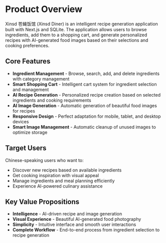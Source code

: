 # Product Overview

Xinsd 苍蝇饭馆 (Xinsd Diner) is an intelligent recipe generation application built with Next.js and SQLite. The application allows users to browse ingredients, add them to a shopping cart, and generate personalized recipes with AI-generated food images based on their selections and cooking preferences.

## Core Features

- **Ingredient Management** - Browse, search, add, and delete ingredients with category management
- **Smart Shopping Cart** - Intelligent cart system for ingredient selection and management  
- **AI Recipe Generation** - Personalized recipe creation based on selected ingredients and cooking requirements
- **AI Image Generation** - Automatic generation of beautiful food images for recipes
- **Responsive Design** - Perfect adaptation for mobile, tablet, and desktop devices
- **Smart Image Management** - Automatic cleanup of unused images to optimize storage

## Target Users

Chinese-speaking users who want to:
- Discover new recipes based on available ingredients
- Get cooking inspiration with visual appeal
- Manage ingredients and meal planning efficiently
- Experience AI-powered culinary assistance

## Key Value Propositions

- **Intelligence** - AI-driven recipe and image generation
- **Visual Experience** - Beautiful AI-generated food photography
- **Simplicity** - Intuitive interface and smooth user interactions
- **Complete Workflow** - End-to-end process from ingredient selection to recipe generation
